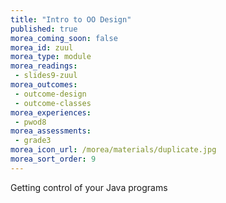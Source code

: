 ```yaml
---
title: "Intro to OO Design"
published: true
morea_coming_soon: false
morea_id: zuul
morea_type: module
morea_readings:
 - slides9-zuul
morea_outcomes:
 - outcome-design
 - outcome-classes
morea_experiences:
 - pwod8
morea_assessments:
 - grade3
morea_icon_url: /morea/materials/duplicate.jpg
morea_sort_order: 9
---
```


Getting control of your Java programs